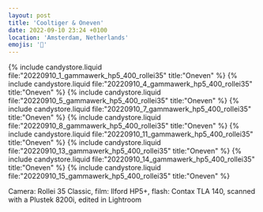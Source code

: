 ```yaml
---
layout: post
title: 'Cooltiger & Oneven'
date: 2022-09-10 23:24 +0100
location: 'Amsterdam, Netherlands'
emojis: '🎹'
---
```


{% include candystore.liquid file:"20220910_1_gammawerk_hp5_400_rollei35" title:"Oneven" %}
{% include candystore.liquid file:"20220910_4_gammawerk_hp5_400_rollei35" title:"Oneven" %}
{% include candystore.liquid file:"20220910_5_gammawerk_hp5_400_rollei35" title:"Oneven" %}
{% include candystore.liquid file:"20220910_7_gammawerk_hp5_400_rollei35" title:"Oneven" %}
{% include candystore.liquid file:"20220910_8_gammawerk_hp5_400_rollei35" title:"Oneven" %}
{% include candystore.liquid file:"20220910_11_gammawerk_hp5_400_rollei35" title:"Oneven" %}
{% include candystore.liquid file:"20220910_13_gammawerk_hp5_400_rollei35" title:"Oneven" %}
{% include candystore.liquid file:"20220910_14_gammawerk_hp5_400_rollei35" title:"Oneven" %}
{% include candystore.liquid file:"20220910_15_gammawerk_hp5_400_rollei35" title:"Oneven" %}

Camera: Rollei 35 Classic, film: Ilford HP5+, flash: Contax TLA 140, scanned with a Plustek 8200i, edited in Lightroom
